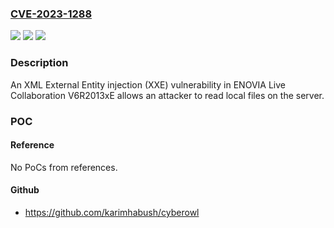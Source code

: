 ### [CVE-2023-1288](https://cve.mitre.org/cgi-bin/cvename.cgi?name=CVE-2023-1288)
![](https://img.shields.io/static/v1?label=Product&message=ENOVIA%20Live%20Collaboration&color=blue)
![](https://img.shields.io/static/v1?label=Version&message=V6R2013xE%20Golden%20&color=brightgreen)
![](https://img.shields.io/static/v1?label=Vulnerability&message=CWE-611%20Improper%20Restriction%20of%20XML%20External%20Entity%20Reference&color=brightgreen)

### Description

An XML External Entity injection (XXE) vulnerability in ENOVIA Live Collaboration V6R2013xE allows an attacker to read local files on the server.

### POC

#### Reference
No PoCs from references.

#### Github
- https://github.com/karimhabush/cyberowl

